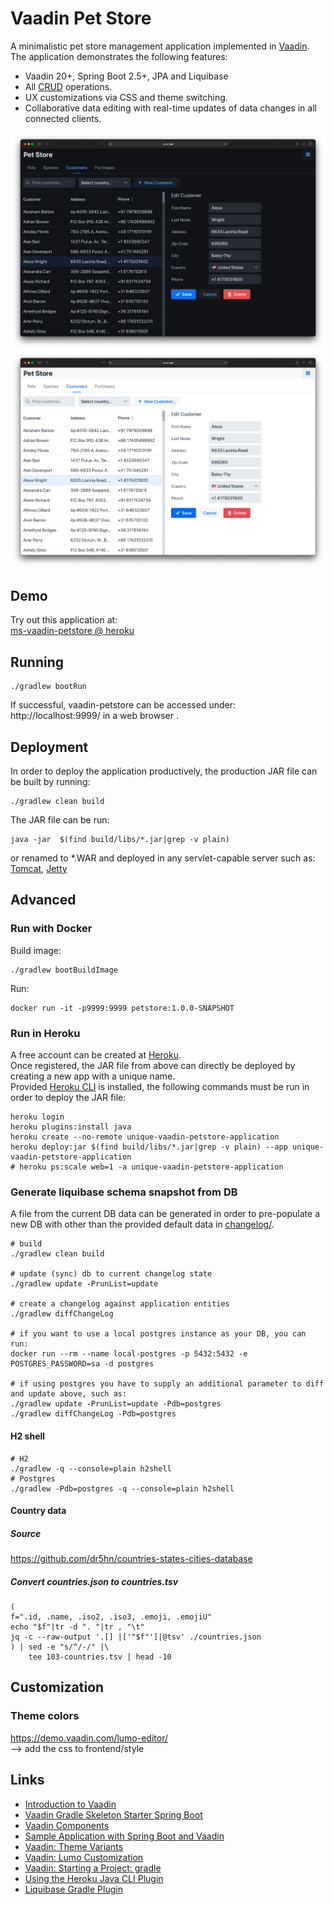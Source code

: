 # Vaadin Pet Store

A minimalistic pet store management application implemented in [Vaadin](https://vaadin.com/).  
The application demonstrates the following features: 
- Vaadin 20+, Spring Boot 2.5+, JPA and Liquibase 
- All [CRUD](https://en.wikipedia.org/wiki/Create,_read,_update_and_delete) operations.
- UX customizations via CSS and theme switching. 
- Collaborative data editing with real-time updates of data changes in all connected clients.

![Screenshot](doc/vaadin-petstore-dark.png)
![Screenshot](doc/vaadin-petstore-light.png)

## Demo
Try out this application at:  
[ms-vaadin-petstore @ heroku](https://ms-vaadin-petstore.herokuapp.com/)

## Running
```
./gradlew bootRun
```
If successful, vaadin-petstore can be accessed under: http://localhost:9999/ in a web browser . 

## Deployment 

In order to deploy the application productively, the production JAR file can be built by running:
```
./gradlew clean build
```

The JAR file can be run:
```
java -jar  $(find build/libs/*.jar|grep -v plain)
```
or renamed to *.WAR and deployed in any servlet-capable server such as:  
[Tomcat](http://tomcat.apache.org/), [Jetty](https://www.eclipse.org/jetty/)

## Advanced

### Run with Docker
Build image:
```
./gradlew bootBuildImage
```

Run:
```
docker run -it -p9999:9999 petstore:1.0.0-SNAPSHOT
```

### Run in Heroku
A free account can be created at [Heroku](https://heroku.com/).  
Once registered, the JAR file from above can directly be deployed by creating a new app with a unique name.  
Provided [Heroku CLI](https://devcenter.heroku.com/articles/heroku-command-line) is installed, the following commands must be run in order to deploy the JAR file:
```
heroku login
heroku plugins:install java
heroku create --no-remote unique-vaadin-petstore-application
heroku deploy:jar $(find build/libs/*.jar|grep -v plain) --app unique-vaadin-petstore-application
# heroku ps:scale web=1 -a unique-vaadin-petstore-application
```

### Generate liquibase schema snapshot from DB
A file from the current DB data can be generated in order to pre-populate a new DB with other than the provided default data in [changelog/](src/main/resources/db/changelog/). 
```
# build
./gradlew clean build

# update (sync) db to current changelog state
./gradlew update -PrunList=update

# create a changelog against application entities 
./gradlew diffChangeLog

# if you want to use a local postgres instance as your DB, you can run:
docker run --rm --name local-postgres -p 5432:5432 -e POSTGRES_PASSWORD=sa -d postgres

# if using postgres you have to supply an additional parameter to diff and update above, such as:
./gradlew update -PrunList=update -Pdb=postgres
./gradlew diffChangeLog -Pdb=postgres 
```

#### H2 shell
```
# H2
./gradlew -q --console=plain h2shell
# Postgres
./gradlew -Pdb=postgres -q --console=plain h2shell
```

#### Country data
##### Source
https://github.com/dr5hn/countries-states-cities-database
##### Convert countries.json to countries.tsv
```
(
f=".id, .name, .iso2, .iso3, .emoji, .emojiU"
echo "$f"|tr -d ". "|tr , "\t"
jq -c --raw-output '.[] |['"$f"']|@tsv' ./countries.json
) | sed -e "s/^/-/" |\
    tee 103-countries.tsv | head -10
```

## Customization

### Theme colors
https://demo.vaadin.com/lumo-editor/  
--> add the css to frontend/style

## Links

- [Introduction to Vaadin](https://www.baeldung.com/vaadin)
- [Vaadin Gradle Skeleton Starter Spring Boot](https://github.com/vaadin/base-starter-spring-gradle)
- [Vaadin Components](https://vaadin.com/components)
- [Sample Application with Spring Boot and Vaadin](https://www.baeldung.com/spring-boot-vaadin)
- [Vaadin: Theme Variants](https://vaadin.com/docs/v14/flow/styling/theme-variants)
- [Vaadin: Lumo Customization](https://vaadin.com/docs/v14/flow/styling/lumo/customization)
- [Vaadin: Starting a Project: gradle](https://vaadin.com/docs/latest/guide/start/gradle)
- [Using the Heroku Java CLI Plugin](https://devcenter.heroku.com/articles/deploying-executable-jar-files#using-the-heroku-java-cli-plugin)
- [Liquibase Gradle Plugin](https://github.com/liquibase/liquibase-gradle-plugin)
